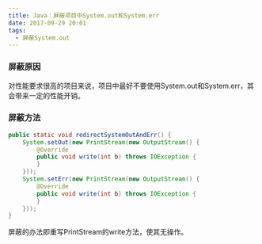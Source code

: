 ```yaml
---
title: Java：屏蔽项目中System.out和System.err
date: 2017-09-29 20:01
tags:
  - 屏蔽System.out
---
```


### 屏蔽原因
对性能要求很高的项目来说，项目中最好不要使用System.out和System.err，其会带来一定的性能开销。

### 屏蔽方法
``` java
public static void redirectSystemOutAndErr() {
	System.setOut(new PrintStream(new OutputStream() {
		@Override
		public void write(int b) throws IOException {
		}
	}));
	System.setErr(new PrintStream(new OutputStream() {
		@Override
		public void write(int b) throws IOException {
		}
	}));
}
```
屏蔽的办法即重写PrintStream的write方法，使其无操作。


